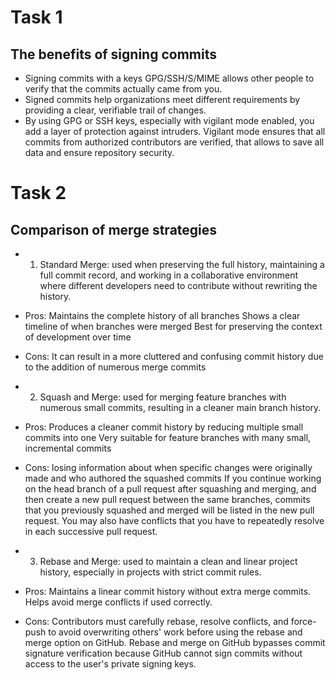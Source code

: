 # Task 1
## The benefits of signing commits
- Signing commits with a keys GPG/SSH/S/MIME allows other people to verify that the commits actually came from you.
- Signed commits help organizations meet different requirements by providing a clear, verifiable trail of changes.
- By using GPG or SSH keys, especially with vigilant mode enabled, you add a layer of protection against intruders. Vigilant mode ensures that all commits from authorized contributors are verified, that allows to save all data and ensure repository security.

# Task 2
## Comparison of merge strategies
- 1. Standard Merge: used when preserving the full history, maintaining a full commit record, and working in a collaborative environment where different developers need to contribute without rewriting the history.
- Pros: 
	Maintains the complete history of all branches
	Shows a clear timeline of when branches were merged
	Best for preserving the context of development over time
- Cons:
	It can result in a more cluttered and confusing commit history due to the addition of numerous merge commits

- 2. Squash and Merge: used for merging feature branches with numerous small commits, resulting in a cleaner main branch history.
- Pros:
	Produces a cleaner commit history by reducing multiple small commits into one
	Very suitable for feature branches with many small, incremental commits
- Cons:
	losing information about when specific changes were originally made and who authored the squashed commits
	If you continue working on the head branch of a pull request after squashing and merging, and then create a new pull request between the same branches, commits that you previously squashed and merged will be listed in the new pull request. You may also have conflicts that you have to repeatedly resolve in each successive pull request.
- 3. Rebase and Merge: used to maintain a clean and linear project history, especially in projects with strict commit rules.
- Pros:
	Maintains a linear commit history without extra merge commits.
	Helps avoid merge conflicts if used correctly.
- Cons:
	Contributors must carefully rebase, resolve conflicts, and force-push to avoid overwriting others' work before using the rebase and merge option on GitHub.
	Rebase and merge on GitHub bypasses commit signature verification because GitHub cannot sign commits without access to the user's private signing keys.
	